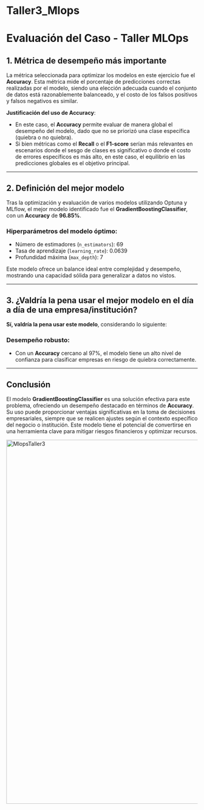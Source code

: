 # Taller3_Mlops

# Evaluación del Caso - Taller MLOps

## 1. Métrica de desempeño más importante
La métrica seleccionada para optimizar los modelos en este ejercicio fue el **Accuracy**. Esta métrica mide el porcentaje de predicciones correctas realizadas por el modelo, siendo una elección adecuada cuando el conjunto de datos está razonablemente balanceado, y el costo de los falsos positivos y falsos negativos es similar.

**Justificación del uso de Accuracy**:
- En este caso, el **Accuracy** permite evaluar de manera global el desempeño del modelo, dado que no se priorizó una clase específica (quiebra o no quiebra).
- Si bien métricas como el **Recall** o el **F1-score** serían más relevantes en escenarios donde el sesgo de clases es significativo o donde el costo de errores específicos es más alto, en este caso, el equilibrio en las predicciones globales es el objetivo principal.

---

## 2. Definición del mejor modelo
Tras la optimización y evaluación de varios modelos utilizando Optuna y MLflow, el mejor modelo identificado fue el **GradientBoostingClassifier**, con un **Accuracy** de **96.85%**.

### Hiperparámetros del modelo óptimo:
- Número de estimadores (`n_estimators`): 69
- Tasa de aprendizaje (`learning_rate`): 0.0639
- Profundidad máxima (`max_depth`): 7

Este modelo ofrece un balance ideal entre complejidad y desempeño, mostrando una capacidad sólida para generalizar a datos no vistos.

---

## 3. ¿Valdría la pena usar el mejor modelo en el día a día de una empresa/institución?
**Sí, valdría la pena usar este modelo**, considerando lo siguiente:

### Desempeño robusto:
- Con un **Accuracy** cercano al 97%, el modelo tiene un alto nivel de confianza para clasificar empresas en riesgo de quiebra correctamente.

---

## Conclusión
El modelo **GradientBoostingClassifier** es una solución efectiva para este problema, ofreciendo un desempeño destacado en términos de **Accuracy**. Su uso puede proporcionar ventajas significativas en la toma de decisiones empresariales, siempre que se realicen ajustes según el contexto específico del negocio o institución. Este modelo tiene el potencial de convertirse en una herramienta clave para mitigar riesgos financieros y optimizar recursos.

<img width="960" alt="MlopsTaller3" src="https://github.com/user-attachments/assets/9223b42f-c343-45a1-aa5e-1b0a8f6c47c1">



